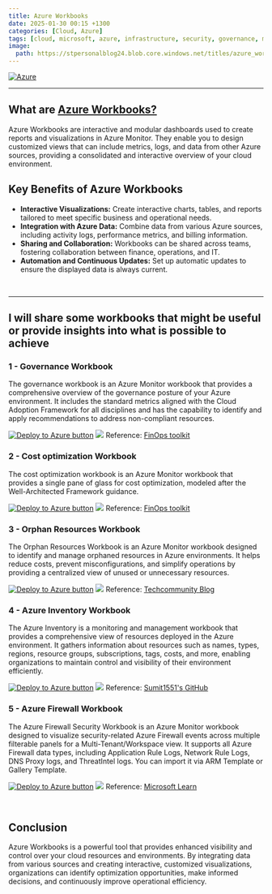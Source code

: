 ```yaml
---
title: Azure Workbooks
date: 2025-01-30 00:15 +1300
categories: [Cloud, Azure]
tags: [cloud, microsoft, azure, infrastructure, security, governance, management, workbook, dashboard]
image:
  path: https://stpersonalblog24.blob.core.windows.net/titles/azure_workbooks.png
---
```


[![Azure](https://img.shields.io/badge/provider-Azure-blue)](https://registry.terraform.io/providers/hashicorp/azurerm/latest)

---

## What are <a href="https://learn.microsoft.com/en-us/azure/azure-monitor/visualize/workbooks-overview" target="_blank">Azure Workbooks?</a>

Azure Workbooks are interactive and modular dashboards used to create reports and visualizations in Azure Monitor. They enable you to design customized views that can include metrics, logs, and data from other Azure sources, providing a consolidated and interactive overview of your cloud environment.

## Key Benefits of Azure Workbooks

- **Interactive Visualizations:** Create interactive charts, tables, and reports tailored to meet specific business and operational needs.  
- **Integration with Azure Data:** Combine data from various Azure sources, including activity logs, performance metrics, and billing information.  
- **Sharing and Collaboration:** Workbooks can be shared across teams, fostering collaboration between finance, operations, and IT.  
- **Automation and Continuous Updates:** Set up automatic updates to ensure the displayed data is always current.  
<br>

---

## I will share some workbooks that might be useful or provide insights into what is possible to achieve

### **1 - Governance Workbook**
The governance workbook is an Azure Monitor workbook that provides a comprehensive overview of the governance posture of your Azure environment. It includes the standard metrics aligned with the Cloud Adoption Framework for all disciplines and has the capability to identify and apply recommendations to address non-compliant resources.

 <a href="https://portal.azure.com/#create/Microsoft.Template/uri/https%3A%2F%2Fmicrosoft.github.io%2Ffinops-toolkit%2Fdeploy%2Fgovernance-workbook-latest.json/createUIDefinitionUri/https%3A%2F%2Fmicrosoft.github.io%2Ffinops-toolkit%2Fdeploy%2Fgovernance-workbook-latest.ui.json" ><img src="https://aka.ms/deploytoazurebutton" alt="Deploy to Azure button"></a>
![](https://stpersonalblog24.blob.core.windows.net/posts/azure_workbooks_governance.png)
Reference: <a href="https://learn.microsoft.com/en-us/cloud-computing/finops/toolkit/workbooks/governance" target="_blank">FinOps toolkit</a>

### **2 - Cost optimization Workbook**
The cost optimization workbook is an Azure Monitor workbook that provides a single pane of glass for cost optimization, modeled after the Well-Architected Framework guidance.

<a href="https://portal.azure.com/#create/Microsoft.Template/uri/https%3A%2F%2Fmicrosoft.github.io%2Ffinops-toolkit%2Fdeploy%2Foptimization-workbook-latest.json/createUIDefinitionUri/https%3A%2F%2Fmicrosoft.github.io%2Ffinops-toolkit%2Fdeploy%2Foptimization-workbook-latest.ui.json" ><img src="https://aka.ms/deploytoazurebutton" alt="Deploy to Azure button"></a>
![](https://stpersonalblog24.blob.core.windows.net/posts/azure_workbooks_optimization.png)
Reference: <a href="https://learn.microsoft.com/en-us/cloud-computing/finops/toolkit/workbooks/optimization" target="_blank">FinOps toolkit</a>

### **3 - Orphan Resources Workbook**
The Orphan Resources Workbook is an Azure Monitor workbook designed to identify and manage orphaned resources in Azure environments. It helps reduce costs, prevent misconfigurations, and simplify operations by providing a centralized view of unused or unnecessary resources.

<a href="https://portal.azure.com/#create/Microsoft.Template/uri/https%3A%2F%2Fraw.githubusercontent.com%2Fdolevshor%2Fazure-orphan-resources%2Fmain%2FWorkbook%2FAzure%2520Orphaned%2520Resources%2520v3.0.json" ><img src="https://aka.ms/deploytoazurebutton" alt="Deploy to Azure button"></a>
![](https://stpersonalblog24.blob.core.windows.net/posts/azure_workbooks_orphan.png)
Reference: <a href="https://techcommunity.microsoft.com/blog/fasttrackforazureblog/azure-orphan-resources/3492198" target="_blank">Techcommunity Blog</a>

### **4 - Azure Inventory Workbook**
The Azure Inventory is a monitoring and management workbook that provides a comprehensive view of resources deployed in the Azure environment. It gathers information about resources such as names, types, regions, resource groups, subscriptions, tags, costs, and more, enabling organizations to maintain control and visibility of their environment efficiently.

<a href="https://portal.azure.com/#create/Microsoft.Template/uri/https%3A%2F%2Fraw.githubusercontent.com%2FSumit1551%2FAzure-Workbooks-Inventory%2Frefs%2Fheads%2Fmain%2FARM%2520template.json" ><img src="https://aka.ms/deploytoazurebutton" alt="Deploy to Azure button"></a>
![](https://stpersonalblog24.blob.core.windows.net/posts/azure_workbooks_inventory.png)
Reference: <a href="https://github.com/Sumit1551/Azure-Workbooks-Inventory/tree/main" target="_blank">Sumit1551's GitHub</a>

### **5 - Azure Firewall Workbook**
The Azure Firewall Security Workbook is an Azure Monitor workbook designed to visualize security-related Azure Firewall events across multiple filterable panels for a Multi-Tenant/Workspace view. It supports all Azure Firewall data types, including Application Rule Logs, Network Rule Logs, DNS Proxy logs, and ThreatIntel logs. You can import it via ARM Template or Gallery Template.

<a href="https://portal.azure.com/#create/Microsoft.Template/uri/https%3A%2F%2Fraw.githubusercontent.com%2FAzure%2FAzure-Network-Security%2Fmaster%2FAzure%2520Firewall%2FWorkbook%2520-%2520Azure%2520Firewall%2520Monitor%2520Workbook%2FAzure%2520Firewall_ARM.json" ><img src="https://aka.ms/deploytoazurebutton" alt="Deploy to Azure button"></a>
![](https://github.com/Azure/Azure-Network-Security/blob/master/Cross%20Product/MediaFiles/Azure-Firewall/AzFwWorkbook.png?raw=true)
Reference: <a href="https://learn.microsoft.com/en-us/azure/firewall/firewall-workbook" target="_blank">Microsoft Learn</a>

<br>

## Conclusion
Azure Workbooks is a powerful tool that provides enhanced visibility and control over your cloud resources and environments. By integrating data from various sources and creating interactive, customized visualizations, organizations can identify optimization opportunities, make informed decisions, and continuously improve operational efficiency.